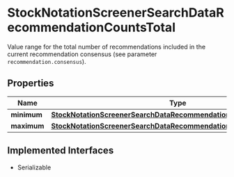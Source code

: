 

# StockNotationScreenerSearchDataRecommendationCountsTotal

Value range for the total number of recommendations included in the current recommendation consensus (see parameter `recommendation.consensus`).

## Properties

Name | Type | Description | Notes
------------ | ------------- | ------------- | -------------
**minimum** | [**StockNotationScreenerSearchDataRecommendationCountsTotalMinimum**](StockNotationScreenerSearchDataRecommendationCountsTotalMinimum.md) |  |  [optional]
**maximum** | [**StockNotationScreenerSearchDataRecommendationCountsTotalMaximum**](StockNotationScreenerSearchDataRecommendationCountsTotalMaximum.md) |  |  [optional]


## Implemented Interfaces

* Serializable



